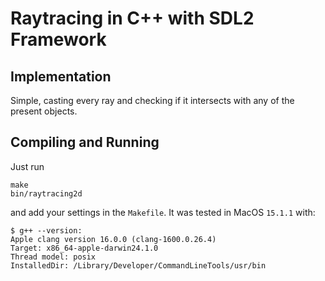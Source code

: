# Raytracing in C++ with SDL2 Framework

## Implementation

Simple, casting every ray and checking if it intersects with any of the present objects.

## Compiling and Running

Just run
```
make
bin/raytracing2d
```
and add your settings in the `Makefile`. It was tested in MacOS `15.1.1` with:
```
$ g++ --version:
Apple clang version 16.0.0 (clang-1600.0.26.4)
Target: x86_64-apple-darwin24.1.0
Thread model: posix
InstalledDir: /Library/Developer/CommandLineTools/usr/bin
```